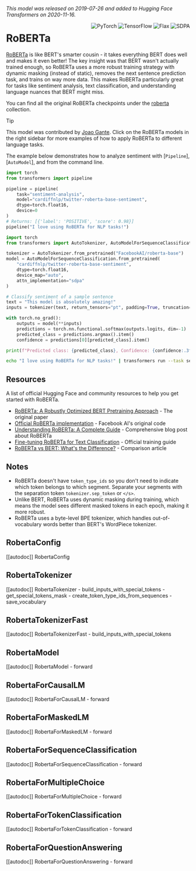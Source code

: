 <!--Copyright 2020 The HuggingFace Team. All rights reserved.

Licensed under the Apache License, Version 2.0 (the "License"); you may not use this file except in compliance with
the License. You may obtain a copy of the License at

http://www.apache.org/licenses/LICENSE-2.0

Unless required by applicable law or agreed to in writing, software distributed under the License is distributed on
an "AS IS" BASIS, WITHOUT WARRANTIES OR CONDITIONS OF ANY KIND, either express or implied. See the License for the
specific language governing permissions and limitations under the License.

Note that this file is in Markdown but contain specific syntax for our doc-builder (similar to MDX) that may not be
rendered properly in your Markdown viewer.

-->
*This model was released on 2019-07-26 and added to Hugging Face Transformers on 2020-11-16.*

<div style="float: right;">
    <div class="flex flex-wrap space-x-1">
        <img alt="PyTorch" src="https://img.shields.io/badge/PyTorch-DE3412?style=flat&logo=pytorch&logoColor=white">
        <img alt="TensorFlow" src="https://img.shields.io/badge/TensorFlow-FF6F00?style=flat&logo=tensorflow&logoColor=white">
        <img alt="Flax" src="https://img.shields.io/badge/Flax-FFB000?style=flat&logo=flax&logoColor=white">
        <img alt="SDPA" src="https://img.shields.io/badge/SDPA-DE3412?style=flat&logo=pytorch&logoColor=white">
    </div>
</div>

# RoBERTa

[RoBERTa](https://huggingface.co/papers/1907.11692) is like BERT's smarter cousin - it takes everything BERT does well and makes it even better! The key insight was that BERT wasn't actually trained enough, so RoBERTa uses a more robust training strategy with dynamic masking (instead of static), removes the next sentence prediction task, and trains on way more data. This makes RoBERTa particularly great for tasks like sentiment analysis, text classification, and understanding language nuances that BERT might miss.

You can find all the original RoBERTa checkpoints under the [roberta](https://huggingface.co/models?search=roberta) collection.

> [!TIP]
> This model was contributed by [Joao Gante](https://huggingface.co/joaogante). Click on the RoBERTa models in the right sidebar for more examples of how to apply RoBERTa to different language tasks.

The example below demonstrates how to analyze sentiment with [`Pipeline`], [`AutoModel`], and from the command line.

<hfoptions id="usage">
<hfoption id="Pipeline">

```py
import torch
from transformers import pipeline

pipeline = pipeline(
    task="sentiment-analysis",
    model="cardiffnlp/twitter-roberta-base-sentiment",
    dtype=torch.float16,
    device=0
)
# Returns: [{'label': 'POSITIVE', 'score': 0.98}]
pipeline("I love using RoBERTa for NLP tasks!")
```

</hfoption>
<hfoption id="AutoModel">

```py
import torch
from transformers import AutoTokenizer, AutoModelForSequenceClassification

tokenizer = AutoTokenizer.from_pretrained("FacebookAI/roberta-base")
model = AutoModelForSequenceClassification.from_pretrained(
    "cardiffnlp/twitter-roberta-base-sentiment",
    dtype=torch.float16,
    device_map="auto",
    attn_implementation="sdpa"
)

# Classify sentiment of a sample sentence
text = "This model is absolutely amazing!"
inputs = tokenizer(text, return_tensors="pt", padding=True, truncation=True).to(model.device)

with torch.no_grad():
    outputs = model(**inputs)
    predictions = torch.nn.functional.softmax(outputs.logits, dim=-1)
    predicted_class = predictions.argmax().item()
    confidence = predictions[0][predicted_class].item()

print(f"Predicted class: {predicted_class}, Confidence: {confidence:.3f}")
```

</hfoption>
<hfoption id="transformers CLI">

```bash
echo "I love using RoBERTa for NLP tasks!" | transformers run --task sentiment-analysis --model cardiffnlp/twitter-roberta-base-sentiment --device 0
```

</hfoption>
</hfoptions>

## Resources

A list of official Hugging Face and community resources to help you get started with RoBERTa.

- [RoBERTa: A Robustly Optimized BERT Pretraining Approach](https://huggingface.co/papers/1907.11692) - The original paper
- [Official RoBERTa implementation](https://github.com/pytorch/fairseq/tree/main/examples/roberta) - Facebook AI's original code
- [Understanding RoBERTa: A Complete Guide](https://huggingface.co/blog/roberta) - Comprehensive blog post about RoBERTa
- [Fine-tuning RoBERTa for Text Classification](https://huggingface.co/docs/transformers/tasks/sequence_classification) - Official training guide
- [RoBERTa vs BERT: What's the Difference?](https://huggingface.co/blog/roberta-vs-bert) - Comparison article

## Notes

- RoBERTa doesn't have `token_type_ids` so you don't need to indicate which token belongs to which segment. Separate your segments with the separation token `tokenizer.sep_token` or `</s>`.
- Unlike BERT, RoBERTa uses dynamic masking during training, which means the model sees different masked tokens in each epoch, making it more robust.
- RoBERTa uses a byte-level BPE tokenizer, which handles out-of-vocabulary words better than BERT's WordPiece tokenizer.

## RobertaConfig

[[autodoc]] RobertaConfig

## RobertaTokenizer

[[autodoc]] RobertaTokenizer
    - build_inputs_with_special_tokens
    - get_special_tokens_mask
    - create_token_type_ids_from_sequences
    - save_vocabulary

## RobertaTokenizerFast

[[autodoc]] RobertaTokenizerFast
    - build_inputs_with_special_tokens

## RobertaModel

[[autodoc]] RobertaModel
    - forward

## RobertaForCausalLM

[[autodoc]] RobertaForCausalLM
    - forward

## RobertaForMaskedLM

[[autodoc]] RobertaForMaskedLM
    - forward

## RobertaForSequenceClassification

[[autodoc]] RobertaForSequenceClassification
    - forward

## RobertaForMultipleChoice

[[autodoc]] RobertaForMultipleChoice
    - forward

## RobertaForTokenClassification

[[autodoc]] RobertaForTokenClassification
    - forward

## RobertaForQuestionAnswering

[[autodoc]] RobertaForQuestionAnswering
    - forward
